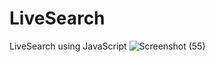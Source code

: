 # LiveSearch
LiveSearch using JavaScript
![Screenshot (55)](https://user-images.githubusercontent.com/81359755/169102874-26cd29db-1bae-4d0a-a647-b4296b7d874d.png)
